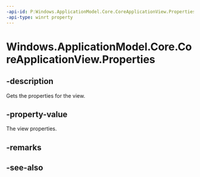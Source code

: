 ```yaml
---
-api-id: P:Windows.ApplicationModel.Core.CoreApplicationView.Properties
-api-type: winrt property
---
```


<!-- Property syntax.
public IPropertySet Properties { get; }
-->

# Windows.ApplicationModel.Core.CoreApplicationView.Properties

## -description
Gets the properties for the view.

## -property-value
The view properties.

## -remarks

## -see-also

